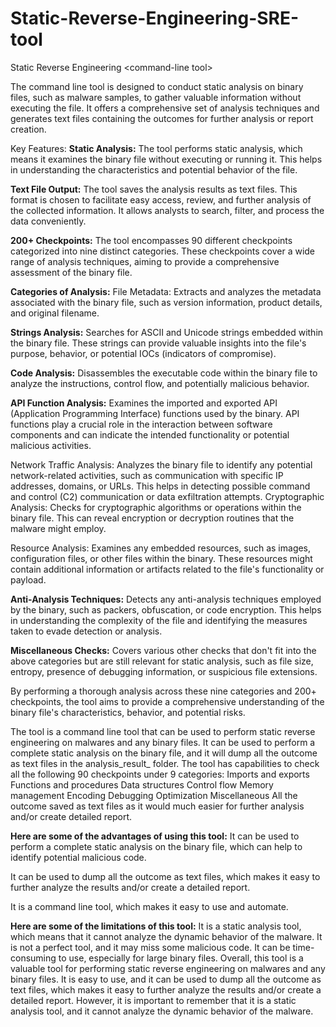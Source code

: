 # Static-Reverse-Engineering-SRE-tool
Static Reverse Engineering &lt;command-line tool>


The command line tool is designed to conduct static analysis on binary files, such as malware samples, to gather valuable information without executing the file. It offers a comprehensive set of analysis techniques and generates text files containing the outcomes for further analysis or report creation.

Key Features:
**Static Analysis:** The tool performs static analysis, which means it examines the binary file without executing or running it. This helps in understanding the characteristics and potential behavior of the file.

**Text File Output:** The tool saves the analysis results as text files. This format is chosen to facilitate easy access, review, and further analysis of the collected information. It allows analysts to search, filter, and process the data conveniently.

**200+ Checkpoints:** The tool encompasses 90 different checkpoints categorized into nine distinct categories. These checkpoints cover a wide range of analysis techniques, aiming to provide a comprehensive assessment of the binary file.

**Categories of Analysis:**
File Metadata: Extracts and analyzes the metadata associated with the binary file, such as version information, product details, and original filename.

**Strings Analysis:** Searches for ASCII and Unicode strings embedded within the binary file. These strings can provide valuable insights into the file's purpose, behavior, or potential IOCs (indicators of compromise).

**Code Analysis:** Disassembles the executable code within the binary file to analyze the instructions, control flow, and potentially malicious behavior.

**API Function Analysis:** Examines the imported and exported API (Application Programming Interface) functions used by the binary. API functions play a crucial role in the interaction between software components and can indicate the intended functionality or potential malicious activities.

Network Traffic Analysis: Analyzes the binary file to identify any potential network-related activities, such as communication with specific IP addresses, domains, or URLs. This helps in detecting possible command and control (C2) communication or data exfiltration attempts.
Cryptographic Analysis: Checks for cryptographic algorithms or operations within the binary file. This can reveal encryption or decryption routines that the malware might employ.

Resource Analysis: Examines any embedded resources, such as images, configuration files, or other files within the binary. These resources might contain additional information or artifacts related to the file's functionality or payload.

**Anti-Analysis Techniques:** Detects any anti-analysis techniques employed by the binary, such as packers, obfuscation, or code encryption. This helps in understanding the complexity of the file and identifying the measures taken to evade detection or analysis.

**Miscellaneous Checks:** Covers various other checks that don't fit into the above categories but are still relevant for static analysis, such as file size, entropy, presence of debugging information, or suspicious file extensions.

By performing a thorough analysis across these nine categories and 200+ checkpoints, the tool aims to provide a comprehensive understanding of the binary file's characteristics, behavior, and potential risks.


The tool is a command line tool that can be used to perform static reverse engineering on malwares and any binary files. It can be used to perform a complete static analysis on the binary file, and it will dump all the outcome as text files in the analysis_result_<binaryfile> folder. The tool has capabilities to check all the following 90 checkpoints under 9 categories:
Imports and exports
Functions and procedures
Data structures
Control flow
Memory management
Encoding
Debugging
Optimization
Miscellaneous
All the outcome saved as text files as it would much easier for further analysis and/or create detailed report.

**Here are some of the advantages of using this tool:**
It can be used to perform a complete static analysis on the binary file, which can help to identify potential malicious code.

It can be used to dump all the outcome as text files, which makes it easy to further analyze the results and/or create a detailed report.

It is a command line tool, which makes it easy to use and automate.

**Here are some of the limitations of this tool:**
It is a static analysis tool, which means that it cannot analyze the dynamic behavior of the malware.
It is not a perfect tool, and it may miss some malicious code.
It can be time-consuming to use, especially for large binary files.
Overall, this tool is a valuable tool for performing static reverse engineering on malwares and any binary files. It is easy to use, and it can be used to dump all the outcome as text files, which makes it easy to further analyze the results and/or create a detailed report. However, it is important to remember that it is a static analysis tool, and it cannot analyze the dynamic behavior of the malware.

